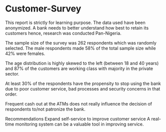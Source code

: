 # Customer-Survey
This report is strictly for learning purpose. The data used have been anonymized.   A bank needs to better understand how best to retain its customers hence, research was conducted Pan-Nigeria.


The sample size of the survey was 262 respondents which was randomly selected. The male respondents made 58% of the total sample size while 42% were females.
 
The age distribution is highly skewed to the left (between 18 and 40 years) and 87% of the customers are working class with majority in the private sector.
 
At least 30% of the respondents have the propensity to stop using the bank due to poor customer service, bad processes and security
concerns in that order.
 
Frequent cash out at the ATMs does not really influence the decision of respondents to/not patronize the bank.
 
Recommendations
Expand self-service to improve customer service
A real-time monitoring system can be a valuable tool
in improving service.
